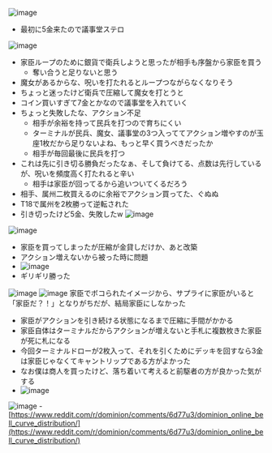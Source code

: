 
![image](https://gyazo.com/20840ff8c086981d83b4c4283f9470b5/thumb/1000)
- 最初に5金来たので議事堂ステロ

![image](https://gyazo.com/e1816851dedf7cd1b0f9a567aaaf64b5/thumb/1000)
- 家臣ループのために銀貨で衛兵しようと思ったが相手も序盤から家臣を買う
    - 奪い合うと足りないと思う
- 魔女があるからな、呪いを打たれるとループつながらなくなりそう
- ちょっと迷ったけど衛兵で圧縮して魔女を打とうと
- コイン買いすぎて7金とかなので議事堂を入れていく
- ちょっと失敗したな、アクション不足
    - 相手が余裕を持って民兵を打つので育ちにくい
    - ターミナルが民兵、魔女、議事堂の3つ入っててアクション増やすのが玉座1枚だから足りないよね、もっと早く買うべきだったか
    - 相手が毎回最後に民兵を打つ
- これは先に引き切る勝負だったなぁ、そして負けてる、点数は先行しているが、呪いを頻度高く打たれると辛い
    - 相手は家臣が回ってるから追いついてくるだろう
- 相手、属州二枚買えるのに余裕でアクション買ってた、ぐぬぬ
- T18で属州を2枚勝って逆転された
- 引き切ったけど5金、失敗したw
![image](https://gyazo.com/003979ad6aa1de28fba80023aa19f300/thumb/1000)

![image](https://gyazo.com/bb3e77ae4cd61ad1bf8b789858d31a74/thumb/1000)
- 家臣を買ってしまったが圧縮が金貸しだけか、あと改築
- アクション増えないから被った時に問題
- ![image](https://gyazo.com/e0fe38860d67e84ac0029e16bccf2ae1/thumb/1000)
- ギリギリ勝った

![image](https://gyazo.com/6099f8bb52cb747042072a0359ee3d3c/thumb/1000)
![image](https://gyazo.com/99b4e66279532c1d4fbad7d5d7bc66a9/thumb/1000)
家臣でボコられたイメージから、サプライに家臣がいると「家臣だ？！」となりがちだが、結局家臣にしなかった
- 家臣がアクションを引き続ける状態になるまで圧縮に手間がかかる
- 家臣自体はターミナルだからアクションが増えないと手札に複数枚きた家臣が死に札になる
- 今回ターミナルドローが2枚入って、それを引くためにデッキを回すなら3金は家臣じゃなくてキャントリップである方がよかった
- なお僕は商人を買ったけど、落ち着いて考えると前駆者の方が良かった気がする
- ![image](https://gyazo.com/127c85bb184f45b509d3e82ccaef1466/thumb/1000)

![image](https://gyazo.com/d68aef5d6ae5d4c63275e32d22ee5c4b/thumb/1000)
    - [https://www.reddit.com/r/dominion/comments/6d77u3/dominion_online_bell_curve_distribution/](https://www.reddit.com/r/dominion/comments/6d77u3/dominion_online_bell_curve_distribution/)
